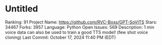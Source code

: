 # Untitled

Ranking: 91
Project Name: https://github.com/RVC-Boss/GPT-SoVITS
Stars: 34467
Forks: 3957
Language: Python
Open Issues: 569
Description: 1 min voice data can also be used to train a good TTS model! (few shot voice cloning)
Last Commit: October 17, 2024 11:40 PM (EDT)